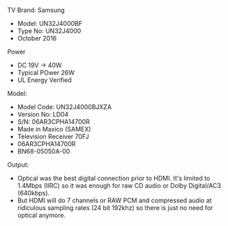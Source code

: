 TV Brand: Samsung

- Model: UN32J4000BF
- Type No: UN32J4000
- October 2016

Power
- DC 19V -> 40W
- Typical POwer 26W
- UL Energy Verified

Model:
- Model Code: UN32J4000BJXZA
- Version No: LD04
- S/N: 06AR3CPHA14700R
- Made in Maxico (SAMEX)
- Television Receiver 70FJ
- 06AR3CPHA14700R
- BN68-05050A-00


Output:
- Optical was the best digital connection prior to HDMI. It's limited to 1.4Mbps (IIRC) so it was enough for raw CD audio or Dolby Digital/AC3 (640kbps). 
-  But HDMI will do 7 channels or RAW PCM and compressed audio at ridiculous sampling rates (24 bit 192khz) so there is just no need for optical anymore. 
